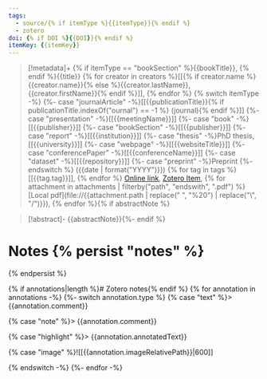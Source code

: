 ```yaml
---
tags:
  - source/{% if itemType %}{{itemType}}{% endif %}
  - zotero
doi: {% if DOI %}{{DOI}}{% endif %}
itemKey: {{itemKey}}
---
```

>[!metadata]+
> {% if itemType == "bookSection" %}{{bookTitle}}, {% endif %}{{title}}
> {% for creator in creators %}[[{% if creator.name %}{{creator.name}}{% else %}{{creator.lastName}}, {{creator.firstName}}{% endif %}]], {% endfor %}
> {% switch itemType -%}
    {%- case "journalArticle" -%}[[{{publicationTitle}}{% if publicationTitle.indexOf("ournal") == -1 %} (journal){% endif %}]]
    {%- case "presentation" -%}[[{{meetingName}}]]
    {%- case "book" -%}[[{{publisher}}]]
    {%- case "bookSection" -%}[[{{publisher}}]]
    {%- case "report" -%}[[{{institution}}]]
    {%- case "thesis" -%}PhD thesis, [[{{university}}]]
    {%- case "webpage" -%}[[{{websiteTitle}}]]
    {%- case "conferencePaper" -%}[[{{conferenceName}}]]
    {%- case "dataset" -%}[[{{repository}}]]
    {%- case "preprint" -%}Preprint
{%- endswitch %} ({{date | format("YYYY")}})
> {% for tag in tags %}[[{{tag.tag}}]], {% endfor %}
> [Online link]({{url}}), [Zotero Item]({{desktopURI}}), {% for attachment in attachments | filterby("path", "endswith", ".pdf") %}[Local pdf](file://{{attachment.path | replace(" ", "%20") | replace("\\", "/")}}), {% endfor %}{% if abstractNote %}

>[!abstract]-
>{{abstractNote}}{%- endif %}

# Notes {% persist "notes" %}

{% endpersist %}

{% if annotations|length %}# Zotero notes{% endif %}
{% for annotation in annotations -%}
{%- switch annotation.type %}
{% case "text" %}> {{annotation.comment}}

{% case "note" %}> {{annotation.comment}}
	
{% case "highlight" %}> {{annotation.annotatedText}}
	
{% case "image" %}![[{{annotation.imageRelativePath}}|600]]
	
{% endswitch -%}
{%- endfor -%}